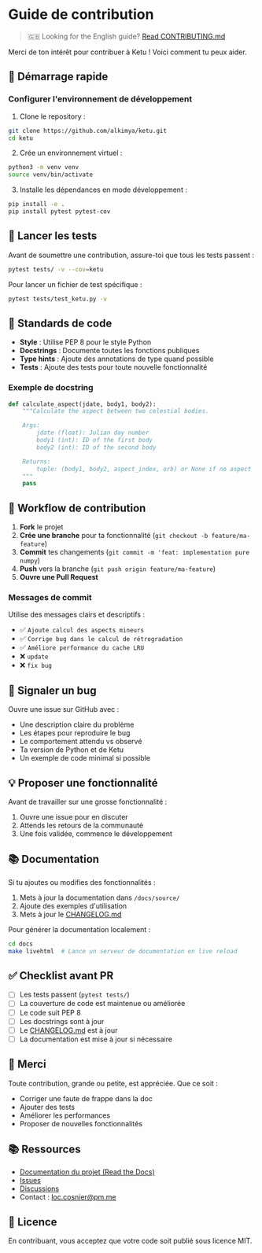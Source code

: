 # Guide de contribution

> 🇬🇧 Looking for the English guide? [Read CONTRIBUTING.md](../CONTRIBUTING.md)

Merci de ton intérêt pour contribuer à Ketu ! Voici comment tu peux aider.

## 🚀 Démarrage rapide

### Configurer l'environnement de développement

1. Clone le repository :

```bash
git clone https://github.com/alkimya/ketu.git
cd ketu
```

2. Crée un environnement virtuel :

```bash
python3 -m venv venv
source venv/bin/activate
```

3. Installe les dépendances en mode développement :

```bash
pip install -e .
pip install pytest pytest-cov
```

## 🧪 Lancer les tests

Avant de soumettre une contribution, assure-toi que tous les tests passent :

```bash
pytest tests/ -v --cov=ketu
```

Pour lancer un fichier de test spécifique :

```bash
pytest tests/test_ketu.py -v
```

## 📝 Standards de code

- **Style** : Utilise PEP 8 pour le style Python
- **Docstrings** : Documente toutes les fonctions publiques
- **Type hints** : Ajoute des annotations de type quand possible
- **Tests** : Ajoute des tests pour toute nouvelle fonctionnalité

### Exemple de docstring

```python
def calculate_aspect(jdate, body1, body2):
    """Calculate the aspect between two celestial bodies.

    Args:
        jdate (float): Julian day number
        body1 (int): ID of the first body
        body2 (int): ID of the second body

    Returns:
        tuple: (body1, body2, aspect_index, orb) or None if no aspect
    """
    pass
```

## 🔄 Workflow de contribution

1. **Fork** le projet
2. **Crée une branche** pour ta fonctionnalité (`git checkout -b feature/ma-feature`)
3. **Commit** tes changements (`git commit -m 'feat: implementation pure numpy`)
4. **Push** vers la branche (`git push origin feature/ma-feature`)
5. **Ouvre une Pull Request**

### Messages de commit

Utilise des messages clairs et descriptifs :

- ✅ `Ajoute calcul des aspects mineurs`
- ✅ `Corrige bug dans le calcul de rétrogradation`
- ✅ `Améliore performance du cache LRU`
- ❌ `update`
- ❌ `fix bug`

## 🐛 Signaler un bug

Ouvre une issue sur GitHub avec :

- Une description claire du problème
- Les étapes pour reproduire le bug
- Le comportement attendu vs observé
- Ta version de Python et de Ketu
- Un exemple de code minimal si possible

## 💡 Proposer une fonctionnalité

Avant de travailler sur une grosse fonctionnalité :

1. Ouvre une issue pour en discuter
2. Attends les retours de la communauté
3. Une fois validée, commence le développement

## 📚 Documentation

Si tu ajoutes ou modifies des fonctionnalités :

1. Mets à jour la documentation dans `/docs/source/`
2. Ajoute des exemples d'utilisation
3. Mets à jour le [CHANGELOG.md](../CHANGELOG.md)

Pour générer la documentation localement :

```bash
cd docs
make livehtml  # Lance un serveur de documentation en live reload
```

## ✅ Checklist avant PR

- [ ] Les tests passent (`pytest tests/`)
- [ ] La couverture de code est maintenue ou améliorée
- [ ] Le code suit PEP 8
- [ ] Les docstrings sont à jour
- [ ] Le [CHANGELOG.md](../CHANGELOG.md) est à jour
- [ ] La documentation est mise à jour si nécessaire

## 🙏 Merci

Toute contribution, grande ou petite, est appréciée. Que ce soit :

- Corriger une faute de frappe dans la doc
- Ajouter des tests
- Améliorer les performances
- Proposer de nouvelles fonctionnalités

## 📚 Ressources

- [Documentation du projet (Read the Docs)](https://ketu.readthedocs.io/)
- [Issues](https://github.com/alkimya/ketu/issues)
- [Discussions](https://github.com/alkimya/ketu/discussions)
- Contact : [loc.cosnier@pm.me](mailto:loc.cosnier@pm.me)

## 📄 Licence

En contribuant, vous acceptez que votre code soit publié sous licence MIT.
